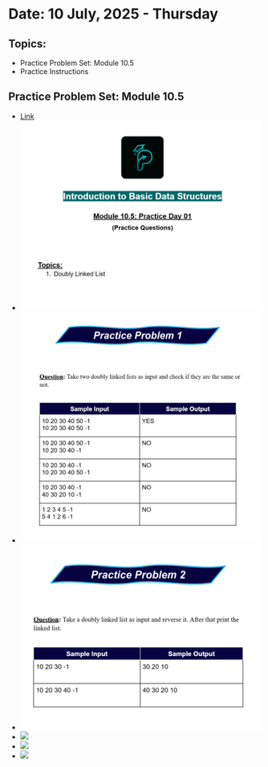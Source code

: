 # Date: 10 July, 2025 - Thursday

## Topics:
- Practice Problem Set: Module 10.5
- Practice Instructions

## Practice Problem Set: Module 10.5
- [Link](https://docs.google.com/document/d/13vRt1XJ7C_rOw-DXi2-ayTxAPM6zMM67/edit?usp=sharing&ouid=112433310488936743525&rtpof=true&sd=true)
- <img src="./images/practice_problems.png" width="500">
- <img src="./images/practice_problems2.png" width="500">
- <img src="./images/practice_problems3.png" width="500">
- <img src="./images" width="500">
- <img src="./images" width="500">
- <img src="./images" width="500">